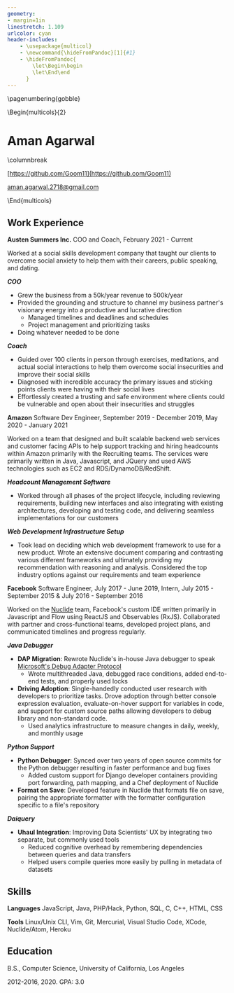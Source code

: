 ```yaml
---
geometry:
- margin=1in
linestretch: 1.109
urlcolor: cyan
header-includes:
    - \usepackage{multicol}
    - \newcommand{\hideFromPandoc}[1]{#1}
    - \hideFromPandoc{
        \let\Begin\begin
        \let\End\end
      }
---
```


\pagenumbering{gobble}

\Begin{multicols}{2}

# Aman Agarwal

\columnbreak

[https://github.com/Goom11](https://github.com/Goom11)

<aman.agarwal.2718@gmail.com>

\End{multicols}

Work Experience
---------------

**Austen Summers Inc.** COO and Coach, February 2021 - Current

Worked at a social skills development company that taught our clients to overcome social anxiety to help them with their careers, public speaking, and dating.

***COO***

* Grew the business from a 50k/year revenue to 500k/year
* Provided the grounding and structure to channel my business partner's visionary energy into a productive and lucrative direction
  * Managed timelines and deadlines and schedules
  * Project management and prioritizing tasks
* Doing whatever needed to be done

***Coach***

* Guided over 100 clients in person through exercises, meditations, and actual social interactions to help them overcome social insecurities and improve their social skills
* Diagnosed with incredible accuracy the primary issues and sticking points clients were having with their social lives
* Effortlessly created a trusting and safe environment where clients could be vulnerable and open about their insecurities and struggles

**Amazon** Software Dev Engineer, September 2019 - December 2019, May 2020 - January 2021

Worked on a team that designed and built scalable backend web services and customer facing APIs to help support tracking and hiring headcounts within Amazon primarily with the Recruiting teams. The services were primarily written in Java, Javascript, and JQuery and used AWS technologies such as EC2 and RDS/DynamoDB/RedShift.

***Headcount Management Software***

* Worked through all phases of the project lifecycle, including reviewing requirements, building new interfaces and also integrating with existing architectures, developing and testing code, and delivering seamless implementations for our customers

***Web Development Infrastructure Setup***

* Took lead on deciding which web development framework to use for a new product. Wrote an extensive document comparing and contrasting various different frameworks and ultimately providing my recommendation with reasoning and analysis. Considered the top industry options against our requirements and team experience


**Facebook** Software Engineer, July 2017 - June 2019, Intern, July 2015 - September 2015 & July 2016 - September 2016

Worked on the [Nuclide](https://nuclide.io/) team, Facebook's custom IDE written primarily in Javascript and Flow using ReactJS and Observables (RxJS). Collaborated with partner and cross-functional teams, developed project plans, and communicated timelines and progress regularly.

***Java Debugger***

* **DAP Migration**: Rewrote Nuclide's in-house Java debugger to speak [Microsoft's Debug Adapter Protocol](https://microsoft.github.io/debug-adapter-protocol/)
    * Wrote multithreaded Java, debugged race conditions, added end-to-end tests, and properly used locks
* **Driving Adoption**: Single-handedly conducted user research with developers to prioritize tasks. Drove adoption through better console expression evaluation, evaluate-on-hover support for variables in code, and support for custom source paths allowing developers to debug library and non-standard code.
    * Used analytics infrastructure to measure changes in daily, weekly, and monthly usage

***Python Support***

* **Python Debugger**: Synced over two years of open source commits for the Python debugger resulting in faster performance and bug fixes
    * Added custom support for Django developer containers providing port forwarding, path mapping, and a Chef deployment of Nuclide
* **Format on Save**: Developed feature in Nuclide that formats file on save, pairing the appropriate formatter with the formatter configuration specific to a file's repository

***Daiquery***

* **Uhaul Integration**: Improving Data Scientists' UX by integrating two separate, but commonly used tools
    * Reduced cognitive overhead by remembering dependencies between queries and data transfers
    * Helped users compile queries more easily by pulling in metadata of datasets

Skills
------

**Languages** JavaScript, Java, PHP/Hack, Python, SQL, C, C++, HTML, CSS

**Tools** Linux/Unix CLI, Vim, Git, Mercurial, Visual Studio Code, XCode, Nuclide/Atom, Heroku

Education
---------
B.S., Computer Science, University of California, Los Angeles

2012-2016, 2020. GPA: 3.0